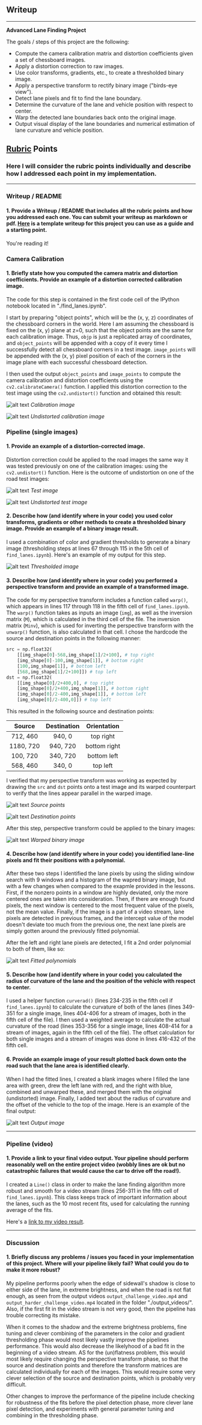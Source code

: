 ## Writeup

---

**Advanced Lane Finding Project**

The goals / steps of this project are the following:

* Compute the camera calibration matrix and distortion coefficients given a set of chessboard images.
* Apply a distortion correction to raw images.
* Use color transforms, gradients, etc., to create a thresholded binary image.
* Apply a perspective transform to rectify binary image ("birds-eye view").
* Detect lane pixels and fit to find the lane boundary.
* Determine the curvature of the lane and vehicle position with respect to center.
* Warp the detected lane boundaries back onto the original image.
* Output visual display of the lane boundaries and numerical estimation of lane curvature and vehicle position.

[//]: # (Image References)

[image1]: ./output_images/calib_img.jpg "Calibration image"
[image2]: ./output_images/test_undist_img.jpg "Undistorted calibration image"
[image3]: ./test_images/test4.jpg "Image"
[image4]: ./output_images/undist6.jpg "Undistorted image"
[image5]: ./output_images/source_points.png "Source points"
[image6]: ./output_images/destination_points.png "Destination points"
[image7]: ./output_images/binary6.jpg "Binary example"
[image8]: ./output_images/binary_warped6.jpg "Binary warped example"
[image9]: ./output_images/poly6.jpg "Fit Visual"
[image10]: ./output_images/final_output6.jpg "Output example"
[video1]: ./output_videos/output_project_video.mp4 "Project video"

## [Rubric](https://review.udacity.com/#!/rubrics/571/view) Points

### Here I will consider the rubric points individually and describe how I addressed each point in my implementation.  

---

### Writeup / README

#### 1. Provide a Writeup / README that includes all the rubric points and how you addressed each one.  You can submit your writeup as markdown or pdf.  [Here](https://github.com/udacity/CarND-Advanced-Lane-Lines/blob/master/writeup_template.md) is a template writeup for this project you can use as a guide and a starting point.  

You're reading it!

### Camera Calibration

#### 1. Briefly state how you computed the camera matrix and distortion coefficients. Provide an example of a distortion corrected calibration image.

The code for this step is contained in the first code cell of the IPython notebook located in "./find\_lanes.ipynb".  

I start by preparing "object points", which will be the (x, y, z) coordinates of the chessboard corners in the world. Here I am assuming the chessboard is fixed on the (x, y) plane at z=0, such that the object points are the same for each calibration image.  Thus, `objp` is just a replicated array of coordinates, and `object_points` will be appended with a copy of it every time I successfully detect all chessboard corners in a test image.  `image_points` will be appended with the (x, y) pixel position of each of the corners in the image plane with each successful chessboard detection.  

I then used the output `object_points` and `image_points` to compute the camera calibration and distortion coefficients using the `cv2.calibrateCamera()` function.  I applied this distortion correction to the test image using the `cv2.undistort()` function and obtained this result: 

![alt text][image1]
*Calibration image*

![alt text][image2]
*Undistorted calibration image*

### Pipeline (single images)

#### 1. Provide an example of a distortion-corrected image.

Distortion correction could be applied to the road images the same way it was tested previously on one of the calibration images: using the `cv2.undistort()` function. Here is the outcome of undistortion on one of the road test images:

![alt text][image3]
*Test image*

![alt text][image4]
*Undistorted test image*

#### 2. Describe how (and identify where in your code) you used color transforms, gradients or other methods to create a thresholded binary image.  Provide an example of a binary image result.

I used a combination of color and gradient thresholds to generate a binary image (thresholding steps at lines 67 through 115 in the 5th cell of `find_lanes.ipynb`).  Here's an example of my output for this step. 

![alt text][image7]
*Thresholded image*

#### 3. Describe how (and identify where in your code) you performed a perspective transform and provide an example of a transformed image.

The code for my perspective transform includes a function called `warp()`, which appears in lines 117 through 118 in the fifth cell of `find_lanes.ipynb`.  The `warp()` function takes as inputs an image (`img`), as well as the inversion matrix (`M`), which is calculated in the third cell of the file. The inversion matrix (`Minv`), which is used for inverting the perspective transform with the `unwarp()` function, is also calculated in that cell. I chose the hardcode the source and destination points in the following manner:

```python
src = np.float32(
    [[img_shape[0]-568,img_shape[1]/2+100], # top right
    [img_shape[0]-100,img_shape[1]], # bottom right
    [100,img_shape[1]], # bottom left
    [568,img_shape[1]/2+100]]) # top left
dst = np.float32(
    [[img_shape[0]/2+400,0], # top right
    [img_shape[0]/2+400,img_shape[1]], # bottom right
    [img_shape[0]/2-400,img_shape[1]], # bottom left
    [img_shape[0]/2-400,0]]) # top left
```

This resulted in the following source and destination points:

| Source        | Destination   | Orientation   |
|:-------------:|:-------------:|:-------------:|
| 712, 460      | 940, 0        | top right     |
| 1180, 720     | 940, 720      | bottom right  |
| 100, 720      | 340, 720      | bottom left   |
| 568, 460      | 340, 0        | top left      |

I verified that my perspective transform was working as expected by drawing the `src` and `dst` points onto a test image and its warped counterpart to verify that the lines appear parallel in the warped image.

![alt text][image5]
*Source points*

![alt text][image6]
*Destination points*

After this step, perspective transform could be applied to the binary images:

![alt text][image8]
*Warped binary image*

#### 4. Describe how (and identify where in your code) you identified lane-line pixels and fit their positions with a polynomial.

After these two steps I identified the lane pixels by using the sliding window search with 9 windows and a histogram of the wapred binary image, but with a few changes when compared to the exapmle provided in the lessons. First, if the nonzero points in a window are highly deviated, only the more centered ones are taken into consideration. Then, if there are enough found pixels, the next window is centered to the most frequent value of the pixels, not the mean value. Finally, if the image is a part of a video stream, lane pixels are detected in previous frames, and the intercept value of the model doesn't deviate too much from the previous one, the next lane pixels are simply gotten around the previously fitted polynomial.

After the left and right lane pixels are detected, I fit a 2nd order polynomial to both of them, like so:

![alt text][image9]
*Fitted polynomials*

#### 5. Describe how (and identify where in your code) you calculated the radius of curvature of the lane and the position of the vehicle with respect to center.

I used a helper function `curverad()` (lines 234-235 in the fifth cell if `find_lanes.ipynb`) to calculate the curvature of both of the lanes (lines 349-351 for a single image, lines 404-406 for a stream of images, both in the fifth cell of the file). I then used a weighted average to calculate the actual curvature of the road (lines 353-356 for a single image, lines 408-414 for a stream of images, again in the fifth cell of the file). The offset calculation for both single images and a stream of images was done in lines 416-432 of the fifth cell.

#### 6. Provide an example image of your result plotted back down onto the road such that the lane area is identified clearly.

When I had the fitted lines, I created a blank images where I filled the lane area with green, drew the left lane with red, and the right with blue, combined and unwarped these, and merged them with the original (undistorted) image. Finally, I added text about the radius of curvature and the offset of the vehicle to the top of the image. Here is an example of the final output:

![alt text][image10]
*Output image*

---

### Pipeline (video)

#### 1. Provide a link to your final video output. Your pipeline should perform reasonably well on the entire project video (wobbly lines are ok but no catastrophic failures that would cause the car to drive off the road!).

I created a `Line()` class in order to make the lane finding algorithm more robust and smooth for a video stream (lines 256-311 in the fifth cell of `find_lanes.ipynb`). This class keeps track of important information about the lanes, such as the 10 most recent fits, used for calculating the running average of the fits.

Here's a [link to my video result](./output_videos/output_project_video.mp4).

---

### Discussion

#### 1. Briefly discuss any problems / issues you faced in your implementation of this project.  Where will your pipeline likely fail?  What could you do to make it more robust?

My pipeline performs poorly when the edge of sidewall's shadow is close to either side of the lane, in extreme brightness, and when the road is not flat enough, as seen from the output videos `output_challenge_video.mp4` and `output_harder_challenge_video.mp4` located in the folder "./output\_videos/". Also, if the first fit in the video stream is not very good, then the pipeline has trouble correcting its mistake.

When it comes to the shadow and the extreme brightness problems, fine tuning and clever combining of the parameters in the color and gradient thresholding phase would most likely vastly improve the pipelines performance. This would also decrease the likelyhood of a bad fit in the beginning of a video stream. AS for the (un)flatness problem, this would most likely require changing the perspective transform phase, so that the source and destination points and therefore the transform matrices are calculated individually for each of the images. This would require some very clever selection of the source and destination points, which is probably very difficult.

Other changes to improve the performance of the pipeline include checking for robustness of the fits before the pixel detection phase, more clever lane pixel detection, and experiments with general parameter tuning and combining in the thresholding phase.
